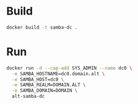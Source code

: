# Build

```sh
docker build -t samba-dc .
```

# Run

```sh
docker run -d --cap-add SYS_ADMIN --name dc0 \
  -e SAMBA_HOSTNAME=dc0.domain.alt \
  -e SAMBA_HOST=dc0 \
  -e SAMBA_REALM=DOMAIN.ALT \
  -e SAMBA_DOMAIN=DOMAIN \
  alt-samba-dc
```
